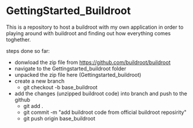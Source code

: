 # GettingStarted_Buildroot
This is a repository to host a buildroot with my own application in order to playing around with buildroot and finding out how everything comes toghether.

steps done so far:
- donwload the zip file from https://github.com/buildroot/buildroot 
- navigate to the Gettingstarted_buildroot folder
- unpacked the zip file here (Gettingstarted_buildroot)
- create a new branch
    - git checkout -b base_buildroot
- add the changes (unzipped buildroot code) into branch and push to the github
    - git add .
    - git commit -m "add buildroot code from official buildroot reposirity"
    - git push origin base_buildroot